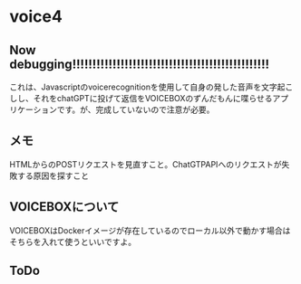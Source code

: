 # voice4
## Now debugging!!!!!!!!!!!!!!!!!!!!!!!!!!!!!!!!!!!!!!!!!!!!!!!!!

これは、Javascriptのvoicerecognitionを使用して自身の発した音声を文字起こしし、それをchatGPTに投げて返信をVOICEBOXのずんだもんに喋らせるアプリケーションです。が、完成していないので注意が必要。

## メモ
HTMLからのPOSTリクエストを見直すこと。ChatGTPAPIへのリクエストが失敗する原因を探すこと

## VOICEBOXについて

VOICEBOXはDockerイメージが存在しているのでローカル以外で動かす場合はそちらを入れて使うといいですよ。

## ToDo


